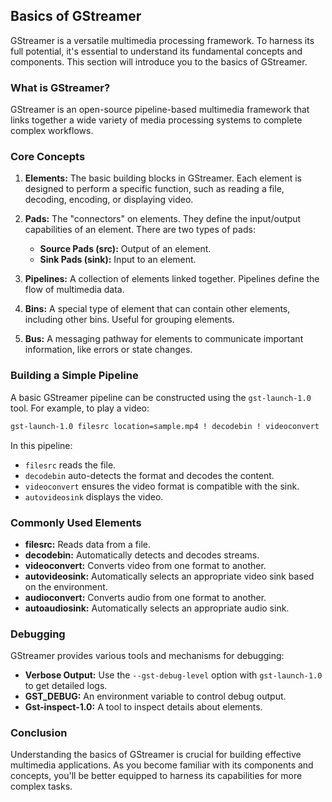 

## Basics of GStreamer

GStreamer is a versatile multimedia processing framework. To harness its full potential, it's essential to understand its fundamental concepts and components. This section will introduce you to the basics of GStreamer.

### What is GStreamer?

GStreamer is an open-source pipeline-based multimedia framework that links together a wide variety of media processing systems to complete complex workflows.

### Core Concepts

1. **Elements:** The basic building blocks in GStreamer. Each element is designed to perform a specific function, such as reading a file, decoding, encoding, or displaying video.

2. **Pads:** The "connectors" on elements. They define the input/output capabilities of an element. There are two types of pads:
   - **Source Pads (src):** Output of an element.
   - **Sink Pads (sink):** Input to an element.

3. **Pipelines:** A collection of elements linked together. Pipelines define the flow of multimedia data.

4. **Bins:** A special type of element that can contain other elements, including other bins. Useful for grouping elements.

5. **Bus:** A messaging pathway for elements to communicate important information, like errors or state changes.

### Building a Simple Pipeline

A basic GStreamer pipeline can be constructed using the `gst-launch-1.0` tool. For example, to play a video:

```bash
gst-launch-1.0 filesrc location=sample.mp4 ! decodebin ! videoconvert ! autovideosink
```

In this pipeline:
- `filesrc` reads the file.
- `decodebin` auto-detects the format and decodes the content.
- `videoconvert` ensures the video format is compatible with the sink.
- `autovideosink` displays the video.

### Commonly Used Elements

- **filesrc:** Reads data from a file.
- **decodebin:** Automatically detects and decodes streams.
- **videoconvert:** Converts video from one format to another.
- **autovideosink:** Automatically selects an appropriate video sink based on the environment.
- **audioconvert:** Converts audio from one format to another.
- **autoaudiosink:** Automatically selects an appropriate audio sink.

### Debugging

GStreamer provides various tools and mechanisms for debugging:

- **Verbose Output:** Use the `--gst-debug-level` option with `gst-launch-1.0` to get detailed logs.
- **GST_DEBUG:** An environment variable to control debug output.
- **Gst-inspect-1.0:** A tool to inspect details about elements.

### Conclusion

Understanding the basics of GStreamer is crucial for building effective multimedia applications. As you become familiar with its components and concepts, you'll be better equipped to harness its capabilities for more complex tasks.

